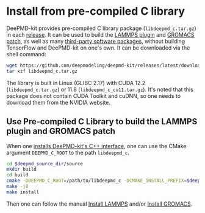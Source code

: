 # Install from pre-compiled C library

DeePMD-kit provides pre-compiled C library package (`libdeepmd_c.tar.gz`) in each [release](https://github.com/deepmodeling/deepmd-kit/releases). It can be used to build the [LAMMPS plugin](./install-lammps.md) and [GROMACS patch](./install-gromacs.md), as well as many [third-party software packages](../third-party/out-of-deepmd-kit.md), without building TensorFlow and DeePMD-kit on one's own.
It can be downloaded via the shell command:

```sh
wget https://github.com/deepmodeling/deepmd-kit/releases/latest/download/libdeepmd_c.tar.gz
tar xzf libdeepmd_c.tar.gz
```

The library is built in Linux (GLIBC 2.17) with CUDA 12.2 (`libdeepmd_c.tar.gz`) or 11.8 (`libdeepmd_c_cu11.tar.gz`). It's noted that this package does not contain CUDA Toolkit and cuDNN, so one needs to download them from the NVIDIA website.

## Use Pre-compiled C Library to build the LAMMPS plugin and GROMACS patch

When one [installs DeePMD-kit's C++ interface](./install-from-source.md#install-deepmd-kits-c-interface), one can use the CMake argument `DEEPMD_C_ROOT` to the path `libdeepmd_c`.

```bash
cd $deepmd_source_dir/source
mkdir build
cd build
cmake -DDEEPMD_C_ROOT=/path/to/libdeepmd_c -DCMAKE_INSTALL_PREFIX=$deepmd_root ..
make -j8
make install
```

Then one can follow the manual [Install LAMMPS](./install-lammps.md) and/or [Install GROMACS](./install-gromacs.md).
